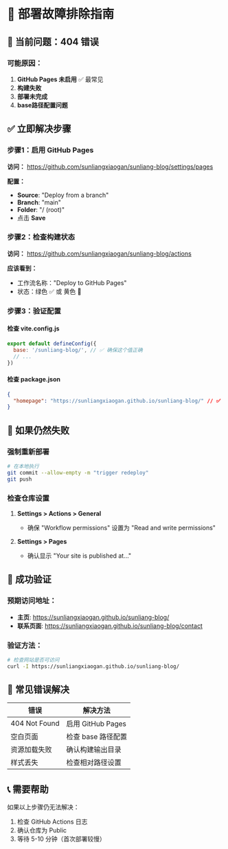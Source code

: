 # 🔧 部署故障排除指南

## 🚨 当前问题：404 错误

### 可能原因：
1. **GitHub Pages 未启用** ✅ 最常见
2. **构建失败** 
3. **部署未完成**
4. **base路径配置问题**

## ✅ 立即解决步骤

### 步骤1：启用 GitHub Pages
**访问：** https://github.com/sunliangxiaogan/sunliang-blog/settings/pages

**配置：**
- **Source**: "Deploy from a branch"
- **Branch**: "main" 
- **Folder**: "/ (root)"
- 点击 **Save**

### 步骤2：检查构建状态
**访问：** https://github.com/sunliangxiaogan/sunliang-blog/actions

**应该看到：**
- 工作流名称："Deploy to GitHub Pages"
- 状态：绿色 ✅ 或 黄色 🔄

### 步骤3：验证配置

#### 检查 vite.config.js
```javascript
export default defineConfig({
  base: '/sunliang-blog/', // ✅ 确保这个值正确
  // ...
})
```

#### 检查 package.json
```json
{
  "homepage": "https://sunliangxiaogan.github.io/sunliang-blog/" // ✅ 应该包含这个
}
```

## 🔄 如果仍然失败

### 强制重新部署
```bash
# 在本地执行
git commit --allow-empty -m "trigger redeploy"
git push
```

### 检查仓库设置
1. **Settings > Actions > General**
   - 确保 "Workflow permissions" 设置为 "Read and write permissions"

2. **Settings > Pages**
   - 确认显示 "Your site is published at..."

## 📍 成功验证

### 预期访问地址：
- **主页**: https://sunliangxiaogan.github.io/sunliang-blog/
- **联系页面**: https://sunliangxiaogan.github.io/sunliang-blog/contact

### 验证方法：
```bash
# 检查网站是否可访问
curl -I https://sunliangxiaogan.github.io/sunliang-blog/
```

## 🎯 常见错误解决

| 错误 | 解决方法 |
|------|----------|
| 404 Not Found | 启用 GitHub Pages |
| 空白页面 | 检查 base 路径配置 |
| 资源加载失败 | 确认构建输出目录 |
| 样式丢失 | 检查相对路径设置 |

## 📞 需要帮助

如果以上步骤仍无法解决：
1. 检查 GitHub Actions 日志
2. 确认仓库为 Public
3. 等待 5-10 分钟（首次部署较慢）